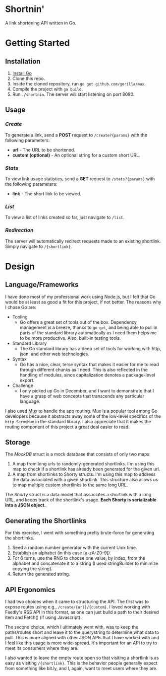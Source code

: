 # Shortnin'
A link shortening API written in Go.

# Getting Started

## Installation
1. [Install Go](https://golang.org/doc/install)
1. Clone this repo.
1. Inside the cloned repository, run ```go get github.com/gorilla/mux```.
1. Compile the project with ```go build```.
1. Run ```./shortnin```. The server will start listening on port 8080.

## Usage
### *Create*
To generate a link, send a **POST** request to ```/create?{params}``` with the following parameters:
* **url** - The URL to be shortened.
* **custom (optional)** - An optional string for a custom short URL.

### *Stats*
To view link usage statistics, send a **GET** request to ```/stats?{params}``` with the following parameters:
* **link** - The short link to be viewed.

### *List*
To view a list of links created so far, just navigate to ```/list```.

### *Redirection*
The server will automatically redirect requests made to an existing shortlink. Simply navigate to ```/{shortlink}```.

# Design
## Language/Frameworks
I have done most of my professional work using Node.js, but I felt that Go would be at least as good a fit for this project, if not better. The reasons why I chose Go are:
- Tooling
  - Go offers a great set of tools out of the box. Dependency management is a breeze, thanks to ```go get```, and being able to pull in parts of the standard library automatically as I need them helps me to be more productive. Also, built-in testing tools.
- Standard Library
  - The Go standard library has a deep set of tools for working with http, json, and other web technologies.
- Syntax
  - Go has a nice, clear, terse syntax that makes it easier for me to read through different chunks as I need. This is also reflected in the handling of modules, since capitalization denotes a package-level export.
- Challenge
  - I only picked up Go in December, and I want to demonstrate that I have a grasp of web concepts that transcends any particular language.

I also used [Mux](https://www.gorillatoolkit.org/pkg/mux) to handle the app routing. Mux is a popular tool among Go developers because it abstracts away some of the low-level specifics of the ```http.ServeMux``` in the standard library. I also appreciate that it makes the routing component of this project a great deal easier to read.

## Storage
The *MockDB* struct is a mock database that consists of only two maps:
1. A map from long urls to randomly-generated shortlinks. I'm using this map to check if a shortlink has already been generated for the given url.
1. A map from shortlinks to Shorty structs. I'm using this map to address the data associated with a given shortlink. This structure also allows us to map multiple custom shortlinks to the same long URL.

The *Shorty* struct is a data model that associates a shortlink with a long URL, and keeps track of the shortlink's usage. **Each Shorty is serializable into a JSON object.**

## Generating the Shortlinks
For this exercise, I went with something pretty brute-force for generating the shortlinks.
1. Seed a random number generator with the current Unix time.
1. Establish an alphabet (in this case [a-zA-Z0-9]).
1. For 6 turns, use the RNG to choose one value, by index, from the alphabet and concatenate it to a string (I used stringBuilder to minimize copying the string).
1. Return the generated string.

## API Ergonomics
I had two choices when it came to structuring the API. The first was to expose routes using e.g., ```/create/{url}/{custom}```. I loved working with Feedly's RSS API in this format, as one can just build a path to their desired item and Fetch() (if using Javascript). 

The second choice, which I ultimately went with, was to keep the paths/routes short and leave it to the querystring to determine what data to pull. This is more aligned with other JSON APIs that I have worked with and I feel like this usage is more wide-spread. It's important for an API to try to meet its consumers where they are.

I also wanted to leave the empty route open so that visiting a shortlink is as easy as visiting ```/{shortlink}```. This is the behavior people generally expect from something like bit.ly, and I, again, want to meet users where they are.
